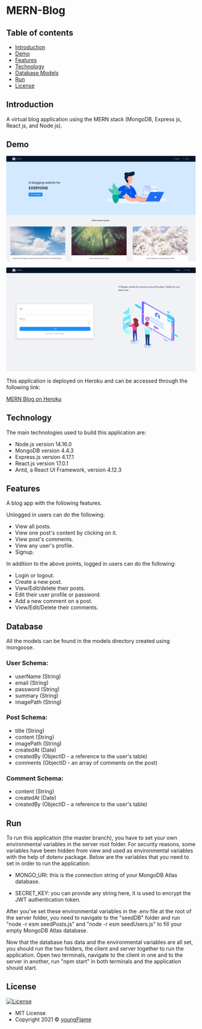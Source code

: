 # MERN-Blog

## Table of contents

- [Introduction](#introduction)
- [Demo](#demo)
- [Features](#features)
- [Technology](#technology)
- [Database Models](#database)
- [Run](#run)
- [License](#license)

## Introduction

A virtual blog application using the MERN stack (MongoDB, Express js, React js, and Node js).

## Demo

![Image description](screenshot-1.png)

![Image description](screenshot-2.png)

This application is deployed on Heroku and can be accessed through the following link:

[MERN Blog on Heroku](https://mern-blog-01.herokuapp.com/)

## Technology

The main technologies used to build this application are:

- Node.js version 14.16.0
- MongoDB version 4.4.3
- Express.js version 4.17.1
- React.js version 17.0.1
- Antd, a React UI Framework, version 4.12.3

## Features

A blog app with the following features.

Unlogged in users can do the following:

- View all posts.
- View one post's content by clicking on it.
- View post's comments.
- View any user's profile.
- Signup.

In addition to the above points, logged in users can do the following:

- Login or logout.
- Create a new post.
- View/Edit/delete their posts.
- Edit their user profile or password.
- Add a new comment on a post.
- View/Edit/Delete their comments.

## Database

All the models can be found in the models directory created using mongoose.

### User Schema:

- userName (String)
- email (String)
- password (String)
- summary (String)
- imagePath (String)

### Post Schema:

- title (String)
- content (String)
- imagePath (String)
- createdAt (Date)
- createdBy (ObjectID - a reference to the user's table)
- comments (ObjectID - an array of comments on the post)

### Comment Schema:

- content (String)
- createdAt (Date)
- createdBy (ObjectID - a reference to the user's table)

## Run

To run this application (the master branch), you have to set your own environmental variables in the server root folder. For security reasons, some variables have been hidden from view and used as environmental variables with the help of dotenv package. Below are the variables that you need to set in order to run the application:

- MONGO_URI: this is the connection string of your MongoDB Atlas database.

- SECRET_KEY: you can provide any string here, it is used to encrypt the JWT authentication token.

After you've set these environmental variables in the .env file at the root of the server folder, you need to navigate to the "seedDB" folder and run "node -r esm seedPosts.js" and "node -r esm seedUsers.js" to fill your empty MongoDB Atlas database.

Now that the database has data and the environmental variables are all set, you should run the two folders, the client and server together to run the application. Open two terminals, navigate to the client in one and to the server in another, run "npm start" in both terminals and the application should start.

## License

[![License](https://img.shields.io/:License-MIT-blue.svg?style=flat-square)](http://badges.mit-license.org)

- MIT License
- Copyright 2021 © [youngFlame](https://github.com/samuelajalode)
